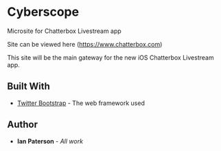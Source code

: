 # Cyberscope

Microsite for Chatterbox Livestream app

Site can be viewed here (https://www.chatterbox.com)

This site will be the main gateway for the new iOS Chatterbox Livestream app.

## Built With

* [Twitter Bootstrap](https://getbootstrap.com/) - The web framework used

## Author

* **Ian Paterson** - *All work*